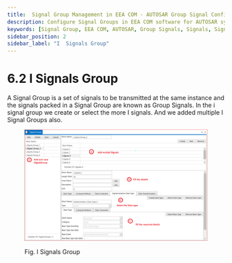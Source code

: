 ```yaml
---
title:  Signal Group Management in EEA COM - AUTOSAR Group Signal Configuration
description: Configure Signal Groups in EEA COM software for AUTOSAR systems. Group multiple I Signals to be transmitted simultaneously, ensuring efficient data transmission. Learn how to create, select, and manage ISignalGroups for streamlined communication within ECU networks. Enhance system performance by effectively organizing related signals in groups.
keywords: [Signal Group, EEA COM, AUTOSAR, Group Signals, Signals, Signal Management]
sidebar_position: 2
sidebar_label: "I  Signals Group"
---
```


# 6.2 I Signals Group

A Signal Group is a set of signals to be transmitted at the same instance and the signals packed in a Signal Group are known as Group Signals. In the i signal group we create or select the more I signals. And we added multiple I Signal Groups also.

<div class="text--center">

<figure>

![Signals Group](../assets/image9.webp "- Signals Group")
<figcaption>Fig. I Signals Group</figcaption>
</figure>
</div>

